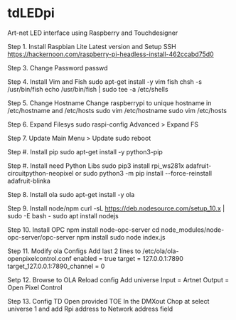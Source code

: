 # tdLEDpi
Art-net LED interface using Raspberry and Touchdesigner

Step 1. Install Raspbian Lite Latest version and Setup SSH
    https://hackernoon.com/raspberry-pi-headless-install-462ccabd75d0
    
Step 3. Change Password
    passwd

Step 4. Install Vim and Fish
    sudo apt-get install -y vim fish
    chsh -s /usr/bin/fish
    echo /usr/bin/fish | sudo tee -a /etc/shells

Step 5. Change Hostname
    Change raspberrypi to unique hostname in /etc/hostname and /etc/hosts
    sudo vim /etc/hostname
    sudo vim /etc/hosts

Step 6. Expand Filesys
    sudo raspi-config
    Advanced > Expand FS

Step 7. Update
    Main Menu > Update
    sudo reboot

Step #. Install pip
    sudo apt-get install -y python3-pip

Step #. Install need Python Libs
    sudo pip3 install rpi_ws281x adafruit-circuitpython-neopixel
			or
    sudo python3 -m pip install --force-reinstall adafruit-blinka

Step 8. Install ola
    sudo apt-get install -y ola

Step 9. Install node/npm
    curl -sL https://deb.nodesource.com/setup_10.x | sudo -E bash -
    sudo apt install nodejs
    
Step 10. Install OPC
    npm install node-opc-server
	cd node_modules/node-opc-server/opc-server
	npm install
	sudo node index.js

Step 11. Modify ola Configs
	Add last 2 lines to /etc/ola/ola-openpixelcontrol.conf
        enabled = true
	target = 127.0.0.1:7890
	target_127.0.0.1:7890_channel = 0

Setp 12. Browse to OLA
    Reload config
    Add universe
    Input = Artnet
    Output = Open Pixel Control
    

Step 13. Config TD
    Open provided TOE
    In the DMXout Chop at select universe 1 and add Rpi address to Network address field

